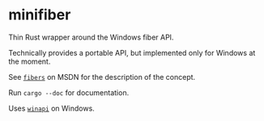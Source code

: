 # minifiber

Thin Rust wrapper around the Windows fiber API.

Technically provides a portable API, but implemented only for Windows at the moment.

See [`fibers`](https://docs.microsoft.com/en-us/windows/win32/api/winbase/nf-winbase-createfiberex) on MSDN for the description of the concept.

Run `cargo --doc` for documentation.

Uses [`winapi`](https://docs.rs/winapi/*/winapi/) on Windows.